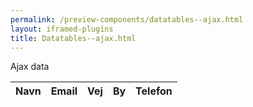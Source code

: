 ```yaml
--- 
permalink: /preview-components/datatables--ajax.html
layout: iframed-plugins 
title: Datatables--ajax.html
---
```

<div class="container">
    <p class="form-label">Ajax data</p>
    <table id="js-datatable-example-ajax" class="table w-percent-100">
        <thead>
            <tr>
                <th>Navn</th>
                <th>Email</th>
                <th>Vej</th>
                <th>By</th>
                <th>Telefon</th>
            </tr>
        </thead>
        <tbody>
            <!--Filled in by js-->
        </tbody>
    </table>
</div>